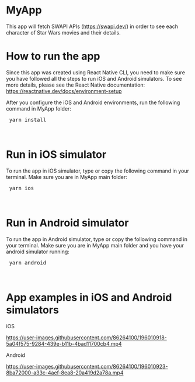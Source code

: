 # MyApp

This app will fetch SWAPI APIs (https://swapi.dev/) in order to see each character of Star Wars movies and their details. </br>

# How to run the app </br>
Since this app was created using React Native CLI, you need to make sure you have followed all the steps to run iOS and Android simulators. To see more details, please see the React Native documentation: https://reactnative.dev/docs/environment-setup </br>

After you configure the iOS and Android environments, run the following command in MyApp folder: </br>

<pre> yarn install </pre> </br>

# Run in iOS simulator </br>
To run the app in iOS simulator, type or copy the following command in your terminal. Make sure you are in MyApp main folder: </br>

<pre> yarn ios </pre> </br>

# Run in Android simulator</br>
To run the app in Android simulator, type or copy the following command in your terminal. Make sure you are in MyApp main folder and you have your android simulator running: </br>

<pre> yarn android </pre> </br>


# App examples in iOS and Android simulators</br>
iOS



https://user-images.githubusercontent.com/86264100/196010918-5a04f575-9284-439e-b11b-4bad11700cb4.mp4


Android

https://user-images.githubusercontent.com/86264100/196010923-8ba72000-a33c-4aef-8ea8-20a419d2a78a.mp4


